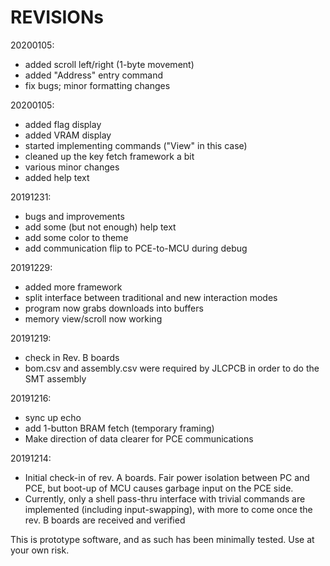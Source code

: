# REVISIONs

20200105:
- added scroll left/right (1-byte movement)
- added "Address" entry command
- fix bugs; minor formatting changes

20200105:
- added flag display
- added VRAM display
- started implementing commands ("View" in this case)
- cleaned up the key fetch framework a bit
- various minor changes
- added help text 

20191231:
- bugs and improvements
- add some (but not enough) help text
- add some color to theme
- add communication flip to PCE-to-MCU during debug 

20191229:
- added more framework
- split interface between traditional and new interaction modes
- program now grabs downloads into buffers
- memory view/scroll now working

20191219:
- check in Rev. B boards
- bom.csv and assembly.csv were required by JLCPCB in order to do the SMT assembly

20191216:
- sync up echo
- add 1-button BRAM fetch (temporary framing)
- Make direction of data clearer for PCE communications

20191214:
- Initial check-in of rev. A boards.  Fair power isolation between PC and PCE, but
boot-up of MCU causes garbage input on the PCE side.
- Currently, only a shell pass-thru interface with trivial commands are implemented
(including input-swapping), with more to come once the rev. B boards are received
and verified

This is prototype software, and as such has been minimally tested.
Use at your own risk.
